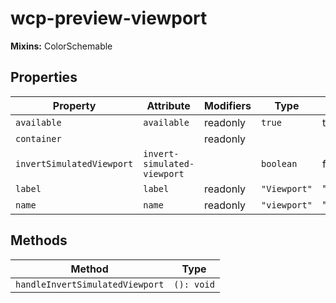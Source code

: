 # wcp-preview-viewport

**Mixins:** ColorSchemable

## Properties

| Property                  | Attribute                   | Modifiers | Type         | Default    |
|---------------------------|-----------------------------|-----------|--------------|------------|
| `available`               | `available`                 | readonly  | `true`       | true       |
| `container`               |                             | readonly  |              |            |
| `invertSimulatedViewport` | `invert-simulated-viewport` |           | `boolean`    | false      |
| `label`                   | `label`                     | readonly  | `"Viewport"` | "Viewport" |
| `name`                    | `name`                      | readonly  | `"viewport"` | "viewport" |

## Methods

| Method                          | Type       |
|---------------------------------|------------|
| `handleInvertSimulatedViewport` | `(): void` |
